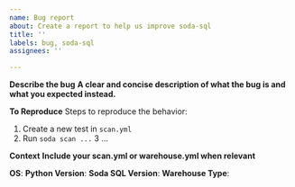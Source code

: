 ```yaml
---
name: Bug report
about: Create a report to help us improve soda-sql
title: ''
labels: bug, soda-sql
assignees: ''

---
```


**Describe the bug**
__A clear and concise description of what the bug is and what you expected instead.__

**To Reproduce**
Steps to reproduce the behavior:
1. Create a new test in `scan.yml`
2. Run `soda scan ...`
3 ...

**Context**
__Include your scan.yml or warehouse.yml when relevant__

**OS**: 
**Python Version**:
**Soda SQL Version**:
**Warehouse Type**:

